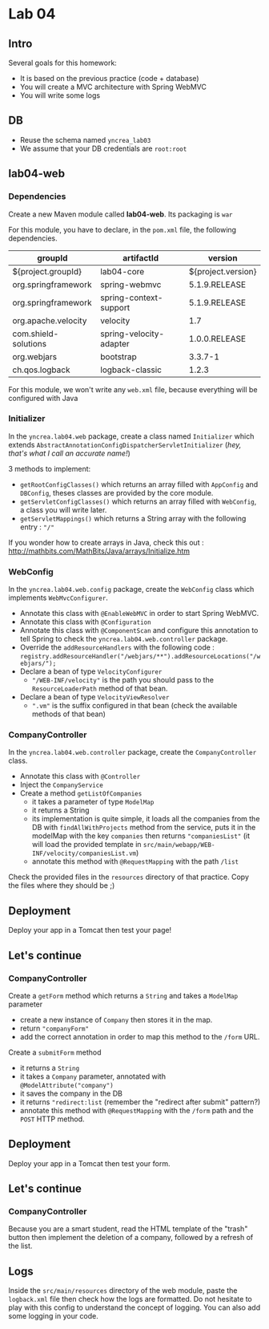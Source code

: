# Lab 04

## Intro
Several goals for this homework:
* It is based on the previous practice (code + database)
* You will create a MVC architecture with Spring WebMVC 
* You will write some logs

## DB 
* Reuse the schema named `yncrea_lab03`
* We assume that your DB credentials are `root:root`

## lab04-web
### Dependencies
Create a new Maven module called **lab04-web**. Its packaging is `war`

For this module, you have to declare, in the `pom.xml` file, the following dependencies.

|groupId   |artifactId      |  version | 
|----------|-------------|------|
| ${project.groupId} | lab04-core | ${project.version}|
| org.springframework | spring-webmvc | 5.1.9.RELEASE | 
| org.springframework | spring-context-support | 5.1.9.RELEASE |
| org.apache.velocity | velocity | 1.7 | 
| com.shield-solutions | spring-velocity-adapter | 1.0.0.RELEASE |
| org.webjars | bootstrap | 3.3.7-1 | 
| ch.qos.logback | logback-classic | 1.2.3 | 


For this module, we won't write any `web.xml`  file, because everything will be configured with Java

### Initializer
In the `yncrea.lab04.web` package, create a class named `Initializer` which extends `AbstractAnnotationConfigDispatcherServletInitializer` (_hey, that's what I call an accurate name!_)

3 methods to implement:
- `getRootConfigClasses()` which returns an array filled with `AppConfig` and `DBConfig`, theses classes are provided by the core module.
- `getServletConfigClasses()` which returns an array filled with `WebConfig`, a class you will write later.
- `getServletMappings()` which returns a String array with the following entry : `"/"`

If you wonder how to create arrays in Java, check this out : http://mathbits.com/MathBits/Java/arrays/Initialize.htm

### WebConfig
In the `yncrea.lab04.web.config` package, create the `WebConfig` class which implements `WebMvcConfigurer`.
- Annotate this class with `@EnableWebMVC` in order to start Spring WebMVC.
- Annotate this class with `@Configuration`
- Annotate this class with `@ComponentScan` and configure this annotation to tell Spring to check the `yncrea.lab04.web.controller` package.
- Override the `addResourceHandlers` with the following code : `registry.addResourceHandler("/webjars/**").addResourceLocations("/webjars/");`
- Declare a bean of type `VelocityConfigurer`
  - `"/WEB-INF/velocity"` is the path you should pass to the `ResourceLoaderPath` method of that bean.
- Declare a bean of type `VelocityViewResolver`
  - `".vm"` is the suffix configured in that bean (check the available methods of that bean)
  
### CompanyController
In the `yncrea.lab04.web.controller` package, create the `CompanyController` class.
- Annotate this class with `@Controller`
- Inject the `CompanyService`
- Create a method `getListOfCompanies`
  - it takes a parameter of type `ModelMap`
  - it returns a String
  - its implementation is quite simple, it loads all the companies from the DB with `findAllWithProjects` method from the service, puts it in the modelMap with the key `companies` then returns `"companiesList"` (it will load the provided template in `src/main/webapp/WEB-INF/velocity/companiesList.vm`)
  - annotate this method with `@RequestMapping` with the path `/list`
  
Check the provided files in the `resources` directory of that practice. Copy the files where they should be ;)

## Deployment
Deploy your app in a Tomcat then test your page!

## Let's continue
### CompanyController

Create a `getForm` method which returns a `String` and takes a `ModelMap` parameter
- create a new instance of `Company` then stores it in the map.
- return `"companyForm"`
- add the correct annotation in order to map this method to the `/form` URL.

Create a `submitForm` method
- it returns a `String`
- it takes a `Company` parameter, annotated with `@ModelAttribute("company")`
- it saves the company in the DB
- it returns `"redirect:list` (remember the "redirect after submit" pattern?)
- annotate this method with `@RequestMapping` with the `/form` path and the `POST` HTTP method.

## Deployment
Deploy your app in a Tomcat then test your form.

## Let's continue
### CompanyController
Because you are a smart student, read the HTML template of the "trash" button then implement the deletion of a  company, followed by a refresh of the list.

## Logs
Inside the `src/main/resources` directory of the web module, paste the `logback.xml` file then check how the logs are formatted. Do not hesitate to play with this config to understand the concept of logging. You can also add some logging in your code.
